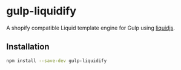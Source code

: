 # gulp-liquidify

A shopify compatible Liquid template engine for Gulp using [liquidjs](https://github.com/harttle/liquidjs).

## Installation

```bash
npm install --save-dev gulp-liquidify
```
